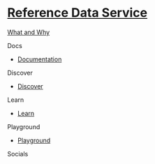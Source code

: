 # [Reference Data Service]()

[What and Why]()

Docs

 - [Documentation](https://doc.sitecore.com/en/developers/101/sitecore-experience-platform/reference-data-service.html)

Discover

 - [Discover]()

Learn

 - [Learn]()

Playground

 - [Playground]()

Socials
